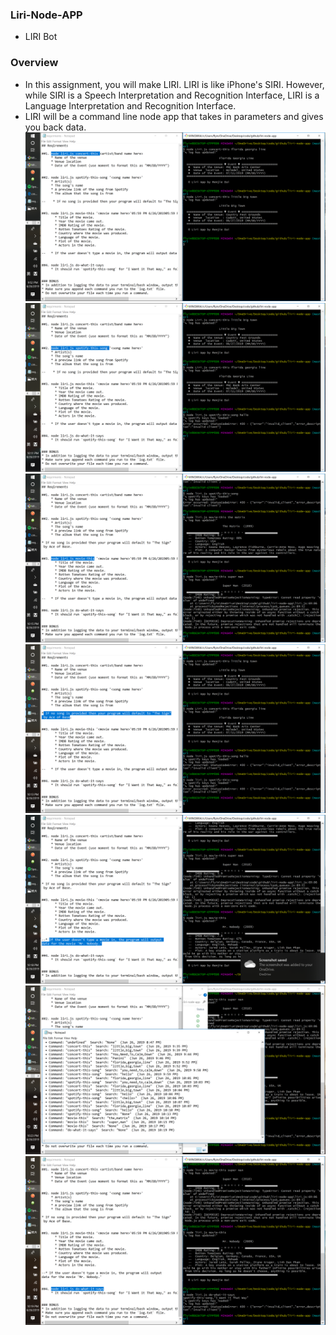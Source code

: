 ### Liri-Node-APP
*  LIRI Bot
### Overview
 * In this assignment, you will make LIRI. LIRI is like iPhone's SIRI. However, while SIRI is a Speech Interpretation and Recognition Interface, LIRI is a Language Interpretation and Recognition Interface.
 * LIRI will be a command line node app that takes in parameters and gives you back data.
![Image scr01](./imgs/scr01.png.png)
![Image scr01](./imgs/scr02.png.png)
![Image scr01](./imgs/scr03.png.png)
![Image scr01](./imgs/scr04.png.png)
![Image scr01](./imgs/scr05.png.png)
![Image scr01](./imgs/scr06.png.png)
![Image scr01](./imgs/scr07.png.png)

